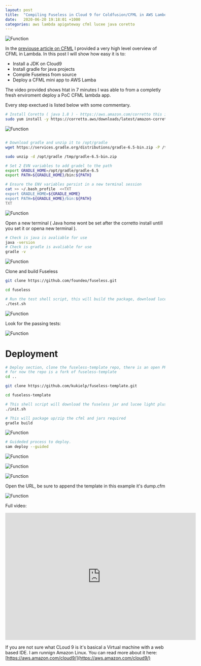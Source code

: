 ```yaml
---
layout: post
title:  "Compiling Fuseless in Cloud 9 for Coldfusion/CFML in AWS Lambda"
date:   2020-06-20 19:18:01 +1000
categories: aws lambda apigateway cfml lucee java coretto
---
```


![Function](/assets/post/2020-06-19-CFML-Lucee-in-Lambda-with-APIGateway-Part2/header.png "Function")

In the [previouse article on CFML](https://blog.kukiel.dev/posts/CFML-Lucee-in-Lambda-with-APIGateway.html) I provided a very high level overview of CFML in Lambda.  In this post I will show how easy it is to:
- Install a JDK on Cloud9
- Install gradle for java projects
- Compile Fuseless from source
- Deploy a CFML mini app to AWS Lamba

The video provided shows htat in 7 minutes I was able to from a completly fresh enviroment deploy a PoC CFML lambda app.

Every step exectued is listed below with some commentary.

```bash
# Install Coretto ( java 1.8 ) - https://aws.amazon.com/corretto this is the jdk required to compile Fuseless
sudo yum install -y https://corretto.aws/downloads/latest/amazon-corretto-8-x64-linux-jdk.rpm
```
![Function](/assets/post/2020-06-19-CFML-Lucee-in-Lambda-with-APIGateway-Part2/coretto.png "Function")


```bash

# Download gradle and unzip it to /opt/gradle
wget https://services.gradle.org/distributions/gradle-6.5-bin.zip -P /tmp

sudo unzip -d /opt/gradle /tmp/gradle-6.5-bin.zip

# Set 2 EVN variables to add gradel to the path 
export GRADLE_HOME=/opt/gradle/gradle-6.5
export PATH=${GRADLE_HOME}/bin:${PATH}

# Ensure the ENV variables persist in a new terminal session
cat >> ~/.bash_profile  <<TXT
export GRADLE_HOME=${GRADLE_HOME}
export PATH=${GRADLE_HOME}/bin:${PATH}
TXT
```
![Function](/assets/post/2020-06-19-CFML-Lucee-in-Lambda-with-APIGateway-Part2/coretto.png "Function")

Open a new terminal ( Java home wont be set after the corretto install untill you set it or opena  new terminal ).

```bash
# Check is java is avaliable for use
java -version
# Check is gradle is avaliable for use
gradle -v
```
![Function](/assets/post/2020-06-19-CFML-Lucee-in-Lambda-with-APIGateway-Part2/java.png "Function")

Clone and build Fuseless
```bash
git clone https://github.com/foundeo/fuseless.git

cd fuseless

# Run the test shell script, this will build the package, download lucee light and run some tests.
./test.sh
```
![Function](/assets/post/2020-06-19-CFML-Lucee-in-Lambda-with-APIGateway-Part2/clone-fuse.png "Function")

Look for the passing tests:

![Function](/assets/post/2020-06-19-CFML-Lucee-in-Lambda-with-APIGateway-Part2/pass.png "Function")

# Deployment

```bash
# Deploy section, clone the fuseless-template repo, there is an open PR to include the out outputs of the API endpoint 
# for now the repo is a fork of fuseless-template
cd ..

git clone https://github.com/kukielp/fuseless-template.git

cd fuseless-template

# This shell script will download the fuseless jar and lucee light plus 
./init.sh

# This will package up/zip the cfml and jars required
gradle build
```

![Function](/assets/post/2020-06-19-CFML-Lucee-in-Lambda-with-APIGateway-Part2/build-2.png "Function")

```bash
# Guideded process to deploy.
sam deploy --guided
```
![Function](/assets/post/2020-06-19-CFML-Lucee-in-Lambda-with-APIGateway-Part2/1.png "Function")

![Function](/assets/post/2020-06-19-CFML-Lucee-in-Lambda-with-APIGateway-Part2/2.png "Function")

![Function](/assets/post/2020-06-19-CFML-Lucee-in-Lambda-with-APIGateway-Part2/3.png "Function")

Open the URL, be sure to append the template in this example it's dump.cfm

![Function](/assets/post/2020-06-19-CFML-Lucee-in-Lambda-with-APIGateway-Part2/final.png "Function")

Full video:
<iframe width="600" height="400" src="https://www.youtube.com/embed/K3fO9buAdtE" frameborder="0" allow="accelerometer; autoplay; encrypted-media; gyroscope; picture-in-picture" allowfullscreen></iframe>

If you are not sure what CLoud 9 is it's basical a Virtual machine with a web based IDE.  I am runnign Amazon Linux.  You can read more about it here: [https://aws.amazon.com/cloud9/](https://aws.amazon.com/cloud9/)
